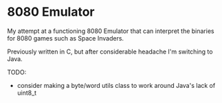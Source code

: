 # 8080 Emulator
My attempt at a functioning 8080 Emulator that can interpret
the binaries for 8080 games such as Space Invaders.

Previously written in C, but after considerable headache I'm switching
to Java.


TODO:
- consider making a byte/word utils class to work around Java's lack of uint8_t